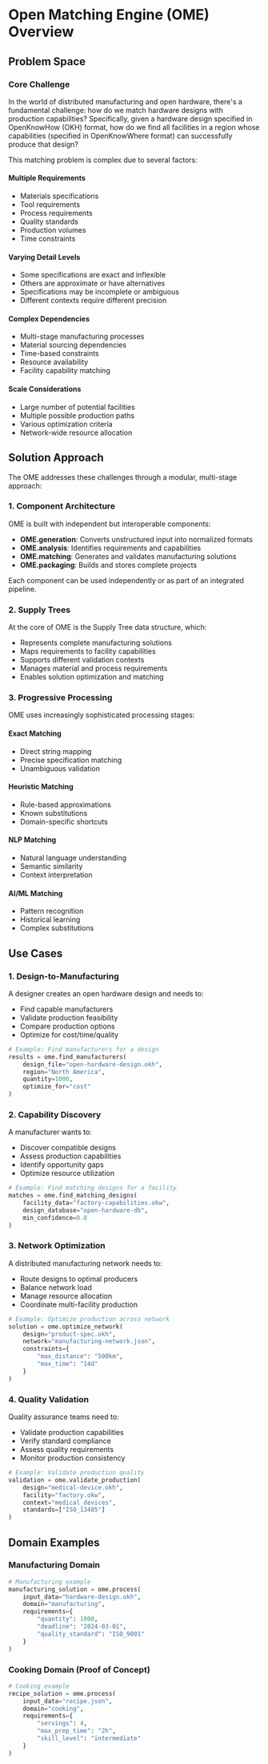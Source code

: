 # Open Matching Engine (OME) Overview

## Problem Space

### Core Challenge
In the world of distributed manufacturing and open hardware, there's a fundamental challenge: how do we match hardware designs with production capabilities? Specifically, given a hardware design specified in OpenKnowHow (OKH) format, how do we find all facilities in a region whose capabilities (specified in OpenKnowWhere format) can successfully produce that design?

This matching problem is complex due to several factors:

#### **Multiple Requirements**
   - Materials specifications
   - Tool requirements
   - Process requirements
   - Quality standards
   - Production volumes
   - Time constraints

#### **Varying Detail Levels**
   - Some specifications are exact and inflexible
   - Others are approximate or have alternatives
   - Specifications may be incomplete or ambiguous
   - Different contexts require different precision

#### **Complex Dependencies**
   - Multi-stage manufacturing processes
   - Material sourcing dependencies
   - Time-based constraints
   - Resource availability
   - Facility capability matching

#### **Scale Considerations**
   - Large number of potential facilities
   - Multiple possible production paths
   - Various optimization criteria
   - Network-wide resource allocation

## Solution Approach

The OME addresses these challenges through a modular, multi-stage approach:

### 1. Component Architecture

OME is built with independent but interoperable components:

- **OME.generation**: Converts unstructured input into normalized formats
- **OME.analysis**: Identifies requirements and capabilities
- **OME.matching**: Generates and validates manufacturing solutions
- **OME.packaging**: Builds and stores complete projects

Each component can be used independently or as part of an integrated pipeline.

### 2. Supply Trees

At the core of OME is the Supply Tree data structure, which:

- Represents complete manufacturing solutions
- Maps requirements to facility capabilities
- Supports different validation contexts
- Manages material and process requirements
- Enables solution optimization and matching

### 3. Progressive Processing

OME uses increasingly sophisticated processing stages:

#### **Exact Matching**
   - Direct string mapping
   - Precise specification matching
   - Unambiguous validation

#### **Heuristic Matching**
   - Rule-based approximations
   - Known substitutions
   - Domain-specific shortcuts

#### **NLP Matching**
   - Natural language understanding
   - Semantic similarity
   - Context interpretation

#### **AI/ML Matching**
   - Pattern recognition
   - Historical learning
   - Complex substitutions

## Use Cases

### 1. Design-to-Manufacturing
A designer creates an open hardware design and needs to:
- Find capable manufacturers
- Validate production feasibility
- Compare production options
- Optimize for cost/time/quality

```python
# Example: Find manufacturers for a design
results = ome.find_manufacturers(
    design_file="open-hardware-design.okh",
    region="North America",
    quantity=1000,
    optimize_for="cost"
)
```

### 2. Capability Discovery
A manufacturer wants to:
- Discover compatible designs
- Assess production capabilities
- Identify opportunity gaps
- Optimize resource utilization

```python
# Example: Find matching designs for a facility
matches = ome.find_matching_designs(
    facility_data="factory-capabilities.okw",
    design_database="open-hardware-db",
    min_confidence=0.8
)
```

### 3. Network Optimization
A distributed manufacturing network needs to:
- Route designs to optimal producers
- Balance network load
- Manage resource allocation
- Coordinate multi-facility production

```python
# Example: Optimize production across network
solution = ome.optimize_network(
    design="product-spec.okh",
    network="manufacturing-network.json",
    constraints={
        "max_distance": "500km",
        "max_time": "14d"
    }
)
```

### 4. Quality Validation
Quality assurance teams need to:
- Validate production capabilities
- Verify standard compliance
- Assess quality requirements
- Monitor production consistency

```python
# Example: Validate production quality
validation = ome.validate_production(
    design="medical-device.okh",
    facility="factory.okw",
    context="medical_devices",
    standards=["ISO_13485"]
)
```

## Domain Examples

### Manufacturing Domain
```python
# Manufacturing example
manufacturing_solution = ome.process(
    input_data="hardware-design.okh",
    domain="manufacturing",
    requirements={
        "quantity": 1000,
        "deadline": "2024-03-01",
        "quality_standard": "ISO_9001"
    }
)
```

### Cooking Domain (Proof of Concept)
```python
# Cooking example
recipe_solution = ome.process(
    input_data="recipe.json",
    domain="cooking",
    requirements={
        "servings": 4,
        "max_prep_time": "2h",
        "skill_level": "intermediate"
    }
)
```